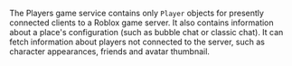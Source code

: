 The Players game service contains only `Player` objects for presently connected clients to a Roblox game server. It also contains information about a place's configuration (such as bubble chat or classic chat). It can fetch information about players not connected to the server, such as character appearances, friends and avatar thumbnail.